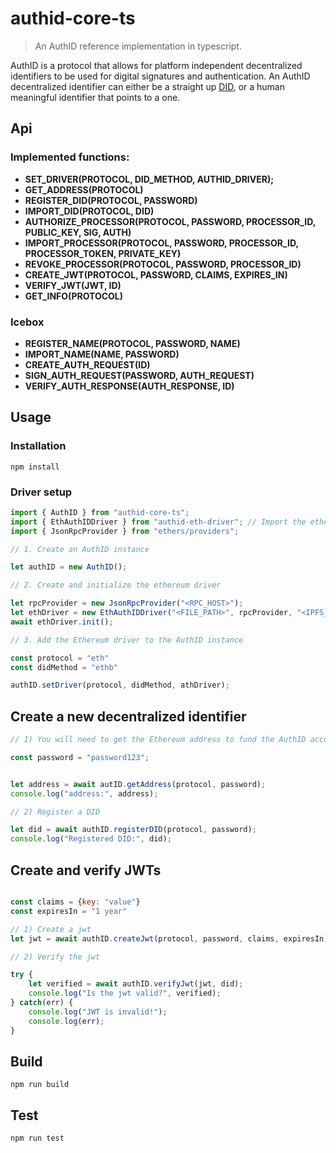 
# authid-core-ts

> An AuthID reference implementation in typescript.


AuthID is a protocol that allows for platform independent decentralized identifiers to be used for digital signatures and authentication. An AuthID decentralized identifier can either be a straight up [DID](https://w3c-ccg.github.io/did-spec/), or a human meaningful identifier that points to a one.

## Api

### Implemented functions:

* **SET_DRIVER(PROTOCOL, DID_METHOD, AUTHID_DRIVER);**
* **GET_ADDRESS(PROTOCOL)**
* **REGISTER_DID(PROTOCOL, PASSWORD)**
* **IMPORT_DID(PROTOCOL, DID)**
* **AUTHORIZE_PROCESSOR(PROTOCOL, PASSWORD, PROCESSOR_ID, PUBLIC_KEY, SIG, AUTH)**
* **IMPORT_PROCESSOR(PROTOCOL, PASSWORD, PROCESSOR_ID, PROCESSOR_TOKEN, PRIVATE_KEY)**
* **REVOKE_PROCESSOR(PROTOCOL, PASSWORD, PROCESSOR_ID)**
* **CREATE_JWT(PROTOCOL, PASSWORD, CLAIMS, EXPIRES_IN)**
* **VERIFY_JWT(JWT, ID)**
* **GET_INFO(PROTOCOL)**

### Icebox

* **REGISTER_NAME(PROTOCOL, PASSWORD, NAME)**
* **IMPORT_NAME(NAME, PASSWORD)**
* **CREATE_AUTH_REQUEST(ID)**
* **SIGN_AUTH_REQUEST(PASSWORD, AUTH_REQUEST)**
* **VERIFY_AUTH_RESPONSE(AUTH_RESPONSE, ID)**

## Usage

### Installation

```npm install```

### Driver setup

```js
import { AuthID } from "authid-core-ts";
import { EthAuthIDDriver } from "authid-eth-driver"; // Import the ethereum driver
import { JsonRpcProvider } from "ethers/providers";

// 1. Create an AuthID instance

let authID = new AuthID();

// 2. Create and initialize the ethereum driver

let rpcProvider = new JsonRpcProvider("<RPC_HOST>");
let ethDriver = new EthAuthIDDriver("<FILE_PATH>", rpcProvider, "<IPFS_HOST>");
await ethDriver.init();

// 3. Add the Ethereum driver to the AuthID instance

const protocol = "eth"
const didMethod = "ethb"

authID.setDriver(protocol, didMethod, athDriver);

```

## Create a new decentralized identifier


```js
// 1) You will need to get the Ethereum address to fund the AuthID account

const password = "password123";


let address = await autID.getAddress(protocol, password);
console.log("address:", address);

// 2) Register a DID

let did = await authID.registerDID(protocol, password);
console.log("Registered DID:", did);

```

## Create and verify JWTs

```js

const claims = {key: "value"}
const expiresIn = "1 year"

// 1) Create a jwt
let jwt = await authID.createJwt(protocol, password, claims, expiresIn);

// 2) Verify the jwt

try {
	let verified = await authID.verifyJwt(jwt, did);
	console.log("Is the jwt valid?", verified);
} catch(err) {
	console.log("JWT is invalid!");
    console.log(err);
}


```

## Build

```npm run build```

## Test

```npm run test```

